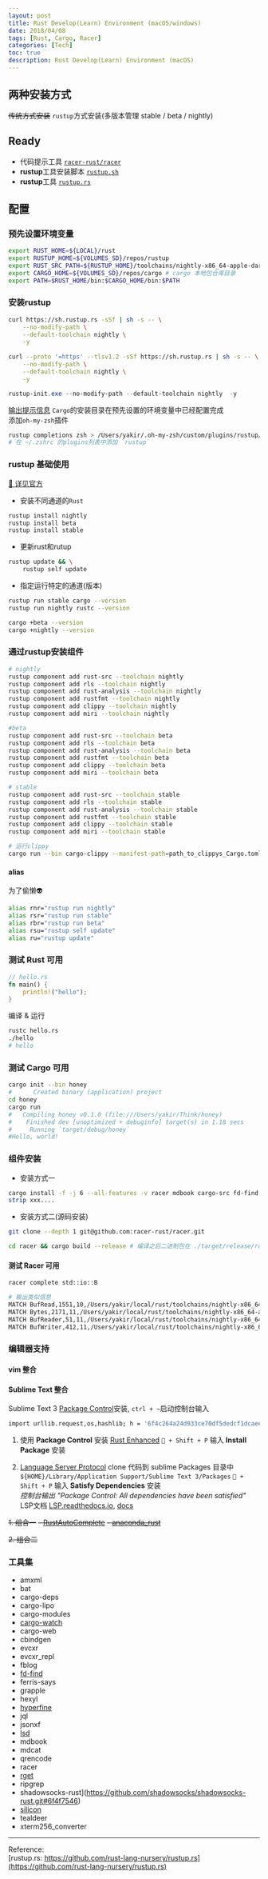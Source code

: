 ```yaml
---
layout: post
title: Rust Develop(Learn) Environment (macOS/windows)
date: 2018/04/08
tags: [Rust, Cargo, Racer]
categories: [Tech]
toc: true
description: Rust Develop(Learn) Environment (macOS)
---
```


## 两种安装方式
~~传统方式安装~~
`rustup`方式安装(多版本管理 stable / beta / nightly)

## Ready
- 代码提示工具 [`racer-rust/racer`](https://github.com/racer-rust/racer)
- **rustup**工具安装脚本 [`rustup.sh`](https://rustup.rs)
- **rustup**工具 [`rustup.rs`](https://github.com/rust-lang-nursery/rustup.rs)

## 配置

### 预先设置环境变量
```bash
export RUST_HOME=${LOCAL}/rust
export RUSTUP_HOME=${VOLUMES_SD}/repos/rustup
export RUST_SRC_PATH=${RUSTUP_HOME}/toolchains/nightly-x86_64-apple-darwin/lib/rustlib/src/rust/src
export CARGO_HOME=${VOLUMES_SD}/repos/cargo # cargo 本地包仓库目录
export PATH=$RUST_HOME/bin:$CARGO_HOME/bin:$PATH
```

### 安装**rustup**
```bash
curl https://sh.rustup.rs -sSf | sh -s -- \
    --no-modify-path \
    --default-toolchain nightly \
    -y
    
curl --proto '=https' --tlsv1.2 -sSf https://sh.rustup.rs | sh -s -- \
    --no-modify-path \
    --default-toolchain nightly \
    -y
```
```powershell
rustup-init.exe --no-modify-path --default-toolchain nightly  -y
```

[输出提示信息](https://gist.github.com/yakirChen/b36bed33ec1a5e34b27c7144511cbb5a)
`Cargo`的安装目录在预先设置的环境变量中已经配置完成  
添加`oh-my-zsh`插件  
```bash
rustup completions zsh > /Users/yakir/.oh-my-zsh/custom/plugins/rustup/_rustup
# 在 ~/.zshrc 的plugins列表中添加 `rustup`
```

### rustup 基础使用

[🙈 详见官方](https://github.com/rust-lang-nursery/rustup.rs)

- 安装不同通道的`Rust`
```bash
rustup install nightly
rustup install beta
rustup install stable
```

- 更新rust和rutup
```bash
rustup update && \
    rustup self update
```

- 指定运行特定的通道(版本)
```bash
rustup run stable cargo --version
rustup run nightly rustc --version

cargo +beta --version
cargo +nightly --version
```

### 通过rustup安装组件
```bash
# nightly
rustup component add rust-src --toolchain nightly
rustup component add rls --toolchain nightly
rustup component add rust-analysis --toolchain nightly
rustup component add rustfmt --toolchain nightly
rustup component add clippy --toolchain nightly
rustup component add miri --toolchain nightly

#beta
rustup component add rust-src --toolchain beta
rustup component add rls --toolchain beta
rustup component add rust-analysis --toolchain beta
rustup component add rustfmt --toolchain beta
rustup component add clippy --toolchain beta
rustup component add miri --toolchain beta

# stable
rustup component add rust-src --toolchain stable
rustup component add rls --toolchain stable
rustup component add rust-analysis --toolchain stable
rustup component add rustfmt --toolchain stable
rustup component add clippy --toolchain stable
rustup component add miri --toolchain stable
```

```bash
# 运行clippy
cargo run --bin cargo-clippy --manifest-path=path_to_clippys_Cargo.toml
```

#### alias
为了偷懒👽
```bash
alias rnr="rustup run nightly"
alias rsr="rustup run stable"
alias rbr="rustup run beta"
alias rsu="rustup self update"
alias ru="rustup update" 
```

### 测试 Rust 可用
```rust
// hello.rs
fn main() {
    println!("hello");
}
```

编译 & 运行 
```bash
rustc hello.rs
./hello 
# hello
```

### 测试 Cargo 可用
```bash
cargo init --bin honey
#      Created binary (application) project
cd honey
cargo run
#   Compiling honey v0.1.0 (file:///Users/yakir/Think/honey)
#    Finished dev [unoptimized + debuginfo] target(s) in 1.18 secs
#     Running `target/debug/honey`
#Hello, world!
```

### 组件安装
- 安装方式一

```bash
cargo install -f -j 6 --all-features -v racer mdbook cargo-src fd-find
strip xxx....
```

- 安装方式二(源码安装)

```bash
git clone --depth 1 git@github.com:racer-rust/racer.git

cd racer && cargo build --release # 编译之后二进制包在 ./target/release/racer

```

#### 测试 Racer 可用
```bash
racer complete std::io::B

# 输出类似信息
MATCH BufRead,1551,10,/Users/yakir/local/rust/toolchains/nightly-x86_64-apple-darwin/lib/rustlib/src/rust/src/libstd/io/mod.rs,Trait,pub trait BufRead: Read
MATCH Bytes,2171,11,/Users/yakir/local/rust/toolchains/nightly-x86_64-apple-darwin/lib/rustlib/src/rust/src/libstd/io/mod.rs,Struct,pub struct Bytes<R>
MATCH BufReader,51,11,/Users/yakir/local/rust/toolchains/nightly-x86_64-apple-darwin/lib/rustlib/src/rust/src/libstd/io/buffered.rs,Struct,pub struct BufReader<R>
MATCH BufWriter,412,11,/Users/yakir/local/rust/toolchains/nightly-x86_64-apple-darwin/lib/rustlib/src/rust/src/libstd/io/buffered.rs,Struct,pub struct BufWriter<W: Write>
```

### 编辑器支持


#### vim 整合


#### Sublime Text 整合

Sublime Text 3 [Package Control](https://packagecontrol.io/installation)安装, `ctrl + ~`启动控制台输入  
```bash
import urllib.request,os,hashlib; h = '6f4c264a24d933ce70df5dedcf1dcaee' + 'ebe013ee18cced0ef93d5f746d80ef60'; pf = 'Package Control.sublime-package'; ipp = sublime.installed_packages_path(); urllib.request.install_opener( urllib.request.build_opener( urllib.request.ProxyHandler()) ); by = urllib.request.urlopen( 'http://packagecontrol.io/' + pf.replace(' ', '%20')).read(); dh = hashlib.sha256(by).hexdigest(); print('Error validating download (got %s instead of %s), please try manual install' % (dh, h)) if dh != h else open(os.path.join( ipp, pf), 'wb' ).write(by)
```

1. 使用 **Package Control** 安装 [Rust Enhanced](https://github.com/rust-lang/rust-enhanced)
` + Shift + P` 输入 **Install Package** 安装  

2. [Language Server Protocol](https://github.com/tomv564/LSP)
clone 代码到 sublime Packages 目录中 `${HOME}/Library/Application Support/Sublime Text 3/Packages`
` + Shift + P` 输入 **Satisfy Dependencies** 安装  
_控制台输出 "Package Control: All dependencies have been satisfied"_
LSP文档 [LSP.readthedocs.io](https://lsp.readthedocs.io/), [docs](https://github.com/tomv564/LSP/blob/master/docs/index.md)


~~1. 组合一~~
  ~~- [RustAutoComplete](https://github.com/defuz/RustAutoComplete)~~
  ~~- [anaconda_rust](https://github.com/DamnWidget/anaconda_rust)~~

~~2. 组合二~~


### 工具集
+ amxml
+ bat
+ cargo-deps
+ cargo-lipo
+ cargo-modules
+ [cargo-watch](https://github.com/passcod/cargo-watch)
+ cargo-web
+ cbindgen
+ evcxr
+ evcxr_repl
+ fblog
+ [fd-find](https://github.com/sharkdp/fd)
+ ferris-says
+ grapple
+ hexyl
+ [hyperfine](https://github.com/sharkdp/hyperfine)
+ jql
+ jsonxf
+ [lsd](https://github.com/Peltoche/lsd)
+ mdbook
+ mdcat
+ qrencode
+ racer
+ [rget](https://github.com/Arcterus/rget.git?branch=refactor#f86d1b0f)
+ ripgrep
+ shadowsocks-rust](https://github.com/shadowsocks/shadowsocks-rust.git#6f4f7546)
+ [silicon](https://github.com/Aloxaf/silicon#06671499)
+ tealdeer
+ xterm256_converter


---

Reference:  
[rustup.rs: https://github.com/rust-lang-nursery/rustup.rs](https://github.com/rust-lang-nursery/rustup.rs)
